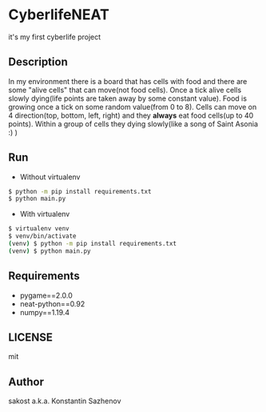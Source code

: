 # CyberlifeNEAT
it's my first cyberlife project

## Description
In my environment there is a board that has cells with food
and there are some "alive cells" that can move(not food cells).
Once a tick alive cells slowly dying(life points are taken away by some constant value).
Food is growing once a tick on some random value(from 0 to 8).
Cells can move on 4 direction(top, bottom, left, right) and they **always** eat food cells(up to 40 points).
Within a group of cells they dying slowly(like a song of Saint Asonia :) )  

## Run
* Without virtualenv
```bash
$ python -m pip install requirements.txt
$ python main.py
```
* With virtualenv
```bash
$ virtualenv venv
$ venv/bin/activate
(venv) $ python -m pip install requirements.txt
(venv) $ python main.py 
```

## Requirements
* pygame==2.0.0
* neat-python==0.92
* numpy==1.19.4

## LICENSE
mit

## Author
sakost a.k.a. Konstantin Sazhenov
